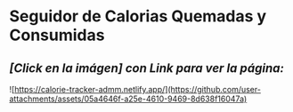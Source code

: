 # Seguidor de Calorias Quemadas y Consumidas

## *[Click en la imágen] con Link para ver la página:*

![https://calorie-tracker-admm.netlify.app/](https://github.com/user-attachments/assets/05a4646f-a25e-4610-9469-8d638f16047a)
